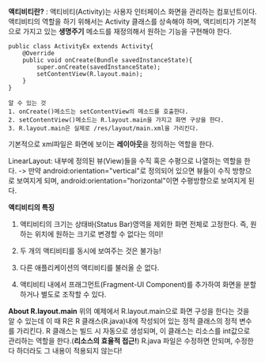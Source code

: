 **액티비티란?**
: 액티비티(Activity)는 사용자 인터페이스 화면을 관리하는 컴포넌트이다.
액티비티의 역할을 하기 위해서는 Activity 클래스를 상속해야 하며,
액티비티가 기본적으로 가지고 있는 **생명주기** 메소드를 재정의해서
원하는 기능을 구현해야 한다.

    public class ActivityEx extends Activity{
        @Override
        public void onCreate(Bundle savedInstanceState){
            super.onCreate(savedInstanceState);
            setContentView(R.layout.main);
        }
    }

    알 수 있는 것
    1. onCreate()메소드는 setContentView의 메소드를 호출한다.
    2. setContentView()메소드는 R.layout.main을 가지고 화면 구상을 한다.
    3. R.layout.main은 실제로 /res/layout/main.xml을 가리킨다.

기본적으로 xml파일은 화면에 보이는 **레이아웃**을 정의하는 역할을 한다.

LinearLayout: 내부에 정의된 뷰(View)들을 수직 혹은 수평으로
나열하는 역할을 한다.
-> 만약 android:orientation="vertical"로 정의되어 있으면  뷰들이
수직 방향으로 보여지게 되며,
android:orientation="horizontal"이면 수평방향으로
보여지게 된다.

**액티비티의 특징**
1. 액티비티의 크기는 상태바(Status Bar)영역을 제외한 화면 전체로 고정한다.
즉, 원하는 위치에 원하는 크기로 변경할 수 없다는 의미!

2. 두 개의 액티비티를 동시에 보여주는 것은 불가능!

3. 다른 애플리케이션의 액티비티를 불러올 순 없다.

4. 액티비티 내에서 프래그먼트(Fragment-UI Component)를
추가하여 화면을 분할하거나 별도로 조작할 수 있다.


**About R.layout.main**
위의 예제에서  R.layout.main으로 화면 구성을 한다는 것을
알 수 있는데 이 때 R은 R 클래스(R.java)내에 작성되어 있는
정적 클래스의 정적 변수를 가리킨다.
R 클래스는 빌드 시 자동으로 생성되며, 이 클래스는
리소스를 int값으로 관리하는 역할을 한다.(**리소스의 효율적 접근!**)
R.java 파일은 수정하면 안되며, 수정한다 하더라도
그 내용이 적용되지 않는다! 